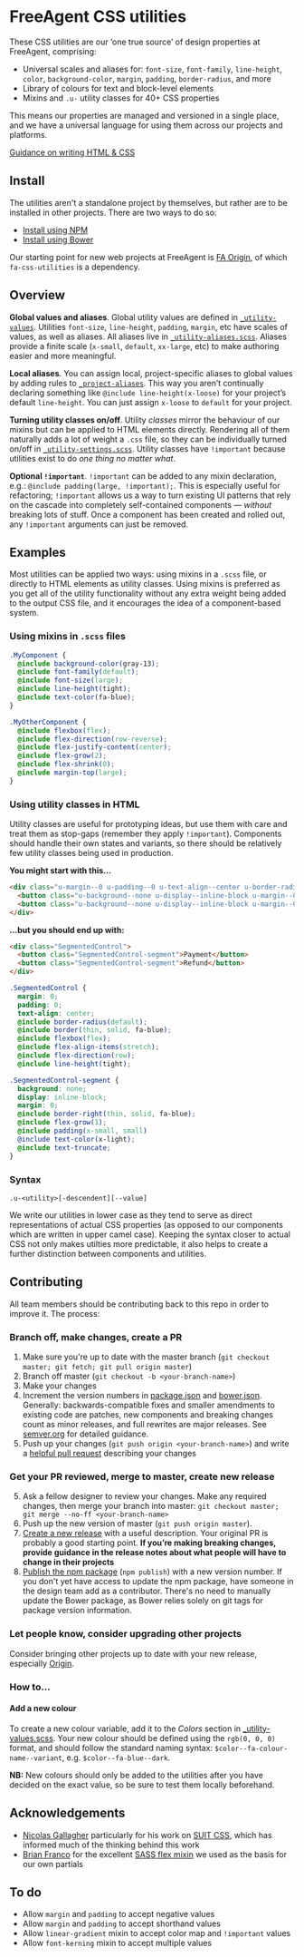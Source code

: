 # FreeAgent CSS utilities
These CSS utilities are our ‘one true source’ of design properties at FreeAgent, comprising:

* Universal scales and aliases for: `font-size`, `font-family`, `line-height`, `color`, `background-color`, `margin`, `padding`, `border-radius`, and more
* Library of colours for text and block-level elements
* Mixins and `.u-` utility classes for 40+ CSS properties

This means our properties are managed and versioned in a single place, and we have a universal language for using them across our projects and platforms.

[Guidance on writing HTML & CSS](https://github.com/fac/fa-origin/wiki)

## Install

The utilities aren't a standalone project by themselves, but rather are to be installed in other projects. There are two ways to do so:

* [Install using NPM](https://www.npmjs.com/package/fa-css-utilities)
* [Install using Bower](http://bower.io/#install-packages)

Our starting point for new web projects at FreeAgent is [FA Origin](https://github.com/fac/fa-origin#installation), of which `fa-css-utilities` is a dependency.

## Overview

**Global values and aliases**. Global utility values are defined in [`_utility-values`](https://github.com/fac/fa-css-utilities/blob/master/_utility-values.scss). Utilities `font-size`, `line-height`, `padding`, `margin`, etc have scales of values, as well as aliases. All aliases live in [`_utility-aliases.scss`](https://github.com/fac/fa-css-utilities/blob/master/_utility-aliases.scss). Aliases provide a finite scale (`x-small`, `default`, `xx-large`, etc) to make authoring easier and more meaningful.

**Local aliases**. You can assign local, project-specific aliases to global values by adding rules to [`_project-aliases`](https://github.com/fac/fa-css-utilities/blob/master/_project-aliases.scss). This way you aren’t continually declaring something like `@include line-height(x-loose)` for your project’s default `line-height`. You can just assign `x-loose` to `default` for your project.

**Turning utility classes on/off**. Utility _classes_ mirror the behaviour of our mixins but can be applied to HTML elements directly. Rendering all of them naturally adds a lot of weight a `.css` file, so they can be individually turned on/off in [`_utility-settings.scss`](https://github.com/fac/fa-origin/blob/master/assets/scss/_utility-settings.scss). Utility classes have `!important` because utilities exist to do _one thing no matter what_.

**Optional `!important`**. `!important` can be added to any mixin declaration, e.g.: `@include padding(large, !important);`. This is especially useful for refactoring; `!important` allows us a way to turn existing UI patterns that rely on the cascade into completely self-contained components — _without_ breaking lots of stuff. Once a component has been created and rolled out, any `!important` arguments can just be removed.

## Examples

Most utilities can be applied two ways: using mixins in a `.scss` file, or directly to HTML elements as utility classes. Using mixins is preferred as you get all of the utility functionality without any extra weight being added to the output CSS file, and it encourages the idea of a component-based system.

### Using mixins in `.scss` files

```scss
.MyComponent {
  @include background-color(gray-13);
  @include font-family(default);
  @include font-size(large);
  @include line-height(tight);
  @include text-color(fa-blue);
}

.MyOtherComponent {
  @include flexbox(flex);
  @include flex-direction(row-reverse);
  @include flex-justify-content(center);
  @include flex-grow(2);
  @include flex-shrink(0);
  @include margin-top(large);
}
```

### Using utility classes in HTML
Utility classes are useful for prototyping ideas, but use them with care and treat them as stop-gaps (remember they apply `!important`). Components should handle their own states and variants, so there should be relatively few utility classes being used in production.

**You might start with this&hellip;**

```html
<div class="u-margin--0 u-padding--0 u-text-align--center u-border-radius--default u-border--thin--solid--fa-blue u-line-height--tight u-flexbox u-flex-align-items--stretch u-flex-direction--row">
  <button class="u-background--none u-display--inline-block u-margin--0 u-border-right--thin--solid--blue u-padding--x-small--small u-text-color--x-light u-flex-grow--1 u-text-truncate">Payment</button>
  <button class="u-background--none u-display--inline-block u-margin--0 u-padding--x-small--small u-text-color--x-light u-flex-grow--1 u-text-truncate">Refund</button>
</div>
```

**&hellip;but you should end up with:**

```html
<div class="SegmentedControl">
  <button class="SegmentedControl-segment">Payment</button>
  <button class="SegmentedControl-segment">Refund</button>
</div>
```

```scss
.SegmentedControl {
  margin: 0;
  padding: 0;
  text-align: center;
  @include border-radius(default);
  @include border(thin, solid, fa-blue);
  @include flexbox(flex);
  @include flex-align-items(stretch);
  @include flex-direction(row);
  @include line-height(tight);

.SegmentedControl-segment {
  background: none;
  display: inline-block;
  margin: 0;
  @include border-right(thin, solid, fa-blue);
  @include flex-grow(1);
  @include padding(x-small, small)
  @include text-color(x-light);
  @include text-truncate;
}
```

### Syntax
```
.u-<utility>[-descendent][--value]
```

We write our utilities in lower case as they tend to serve as direct representations of actual CSS properties (as opposed to our components which are written in upper camel case). Keeping the syntax closer to actual CSS not only makes utilties more predictable, it also helps to create a further distinction between components and utilities.

## Contributing
All team members should be contributing back to this repo in order to improve it. The process:

### Branch off, make changes, create a PR

1. Make sure you're up to date with the master branch (`git checkout master; git fetch; git pull origin master`)
2. Branch off master (`git checkout -b <your-branch-name>`)
3. Make your changes
4. Increment the version numbers in [package.json](https://github.com/fac/fa-css-utilities/blob/master/package.json) and [bower.json](https://github.com/fac/fa-css-utilities/blob/master/bower.json). Generally: backwards-compatible fixes and smaller amendments to existing code are patches, new components and breaking changes count as minor releases, and full rewrites are major releases. See [semver.org](http://semver.org/) for detailed guidance.
5. Push up your changes (`git push origin <your-branch-name>`) and write a [helpful pull request](https://github.com/blog/1943-how-to-write-the-perfect-pull-request) describing your changes

### Get your PR reviewed, merge to master, create new release

5. Ask a fellow designer to review your changes. Make any required changes, then merge your branch into master: `git checkout master; git merge --no-ff <your-branch-name>`
6. Push up the new version of master (`git push origin master`).
7. [Create a new release](https://help.github.com/articles/creating-releases/) with a useful description. Your original PR is probably a good starting point. **If you’re making breaking changes, provide guidance in the release notes about what people will have to change in their projects**
8. [Publish the npm package](https://docs.npmjs.com/getting-started/publishing-npm-packages) (`npm publish`) with a new version number. If you don't yet have access to update the npm package, have someone in the design team add as a contributor. There's no need to manually update the Bower package, as Bower relies solely on git tags for package version information.

### Let people know, consider upgrading other projects

Consider bringing other projects up to date with your new release, especially [Origin](https://github.com/fac/origin).

### How to…

#### Add a new colour
To create a new colour variable, add it to the *Colors* section in [_utility-values.scss](https://github.com/fac/fa-css-utilities/blob/master/_utility-values.scss). Your new colour should be defined using the `rgb(0, 0, 0)` format, and should follow the standard naming syntax: `$color--fa-colour-name--variant`, e.g. `$color--fa-blue--dark`.

**NB:** New colours should only be added to the utilities after you have decided on the exact value, so be sure to test them locally beforehand.

## Acknowledgements
* [Nicolas Gallagher](https://github.com/necolas) particularly for his work on [SUIT CSS](https://suitcss.github.io/), which has informed much of the thinking behind this work
* [Brian Franco](https://github.com/mastastealth) for the excellent [SASS flex mixin](https://github.com/mastastealth/sass-flex-mixin) we used as the basis for our own partials

## To do
* Allow `margin` and `padding` to accept negative values
* Allow `margin` and `padding` to accept shorthand values
* Allow `linear-gradient` mixin to accept color map and `!important` values
* Allow `font-kerning` mixin to accept multiple values
